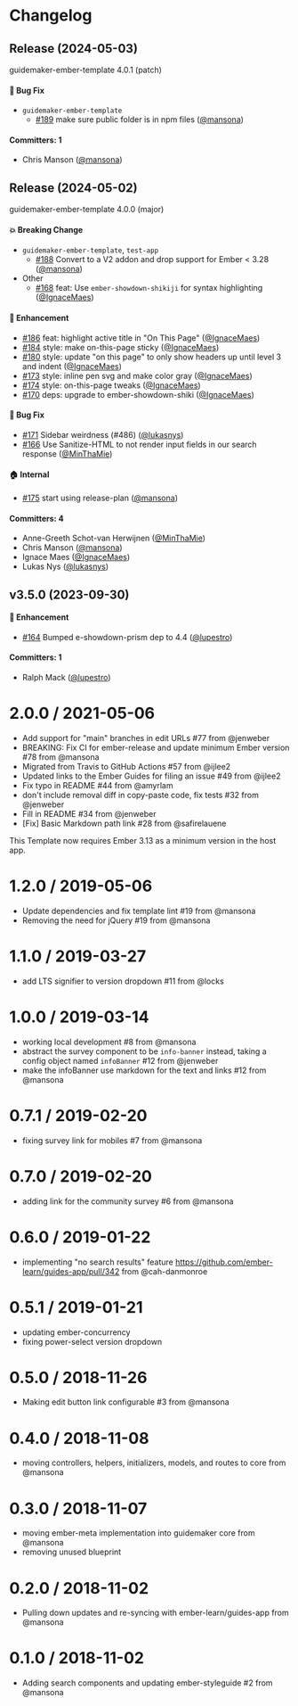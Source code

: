 # Changelog

## Release (2024-05-03)

guidemaker-ember-template 4.0.1 (patch)

#### :bug: Bug Fix
* `guidemaker-ember-template`
  * [#189](https://github.com/ember-learn/guidemaker-ember-template/pull/189) make sure public folder is in npm files ([@mansona](https://github.com/mansona))

#### Committers: 1
- Chris Manson ([@mansona](https://github.com/mansona))

## Release (2024-05-02)

guidemaker-ember-template 4.0.0 (major)

#### :boom: Breaking Change
* `guidemaker-ember-template`, `test-app`
  * [#188](https://github.com/ember-learn/guidemaker-ember-template/pull/188) Convert to a V2 addon and drop support for Ember < 3.28 ([@mansona](https://github.com/mansona))
* Other
  * [#168](https://github.com/ember-learn/guidemaker-ember-template/pull/168) feat: Use `ember-showdown-shikiji` for syntax highlighting ([@IgnaceMaes](https://github.com/IgnaceMaes))

#### :rocket: Enhancement
* [#186](https://github.com/ember-learn/guidemaker-ember-template/pull/186) feat: highlight active title in "On This Page" ([@IgnaceMaes](https://github.com/IgnaceMaes))
* [#184](https://github.com/ember-learn/guidemaker-ember-template/pull/184) style: make on-this-page sticky ([@IgnaceMaes](https://github.com/IgnaceMaes))
* [#180](https://github.com/ember-learn/guidemaker-ember-template/pull/180) style: update "on this page" to only show headers up until level 3 and indent ([@IgnaceMaes](https://github.com/IgnaceMaes))
* [#173](https://github.com/ember-learn/guidemaker-ember-template/pull/173) style: inline pen svg and make color gray ([@IgnaceMaes](https://github.com/IgnaceMaes))
* [#174](https://github.com/ember-learn/guidemaker-ember-template/pull/174) style: on-this-page tweaks ([@IgnaceMaes](https://github.com/IgnaceMaes))
* [#170](https://github.com/ember-learn/guidemaker-ember-template/pull/170) deps: upgrade to ember-showdown-shiki ([@IgnaceMaes](https://github.com/IgnaceMaes))

#### :bug: Bug Fix
* [#171](https://github.com/ember-learn/guidemaker-ember-template/pull/171) Sidebar weirdness (#486) ([@lukasnys](https://github.com/lukasnys))
* [#166](https://github.com/ember-learn/guidemaker-ember-template/pull/166) Use Sanitize-HTML to not render input fields in our search response ([@MinThaMie](https://github.com/MinThaMie))

#### :house: Internal
* [#175](https://github.com/ember-learn/guidemaker-ember-template/pull/175) start using release-plan ([@mansona](https://github.com/mansona))

#### Committers: 4
- Anne-Greeth Schot-van Herwijnen ([@MinThaMie](https://github.com/MinThaMie))
- Chris Manson ([@mansona](https://github.com/mansona))
- Ignace Maes ([@IgnaceMaes](https://github.com/IgnaceMaes))
- Lukas Nys ([@lukasnys](https://github.com/lukasnys))


## v3.5.0 (2023-09-30)

#### :rocket: Enhancement
* [#164](https://github.com/ember-learn/guidemaker-ember-template/pull/164) Bumped e-showdown-prism dep to 4.4 ([@lupestro](https://github.com/lupestro))

#### Committers: 1
- Ralph Mack ([@lupestro](https://github.com/lupestro))

2.0.0 / 2021-05-06
==================

  * Add support for "main" branches in edit URLs #77 from @jenweber
  * BREAKING: Fix CI for ember-release and update minimum Ember version #78 from @mansona
  * Migrated from Travis to GitHub Actions #57 from @ijlee2
  * Updated links to the Ember Guides for filing an issue #49 from @ijlee2
  * Fix typo in README #44 from @amyrlam
  * don't include removal diff in copy-paste code, fix tests #32 from @jenweber
  * Fill in README #34 from @jenweber
  * [Fix] Basic Markdown path link #28 from @safirelauene

This Template now requires Ember 3.13 as a minimum version in the host app.

1.2.0 / 2019-05-06
==================

  * Update dependencies and fix template lint #19 from @mansona
  * Removing the need for jQuery #19 from @mansona

1.1.0 / 2019-03-27
==================

  * add LTS signifier to version dropdown #11 from @locks

1.0.0 / 2019-03-14
==================

  * working local development #8 from @mansona
  * abstract the survey component to be `info-banner` instead, taking a config object named `infoBanner` #12 from @jenweber
  * make the infoBanner use markdown for the text and links #12 from @mansona

0.7.1 / 2019-02-20
==================

  * fixing survey link for mobiles #7 from @mansona

0.7.0 / 2019-02-20
==================

  * adding link for the community survey #6 from @mansona

0.6.0 / 2019-01-22
==================

  * implementing "no search results" feature https://github.com/ember-learn/guides-app/pull/342 from @cah-danmonroe

0.5.1 / 2019-01-21
==================

  * updating ember-concurrency
  * fixing power-select version dropdown

0.5.0 / 2018-11-26
==================

  * Making edit button link configurable #3 from @mansona

0.4.0 / 2018-11-08
==================

  * moving controllers, helpers, initializers, models, and routes to core from @mansona

0.3.0 / 2018-11-07
==================

  * moving ember-meta implementation into guidemaker core from @mansona
  * removing unused blueprint

0.2.0 / 2018-11-02
==================

  * Pulling down updates and re-syncing with ember-learn/guides-app from @mansona

0.1.0 / 2018-11-02
==================

  * Adding search components and updating ember-styleguide #2 from @mansona
